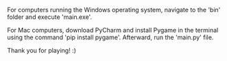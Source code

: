 For computers running the Windows operating system, navigate to the 'bin' folder and execute 'main.exe'.

For Mac computers, download PyCharm and install Pygame in the terminal using the command 'pip install pygame'. Afterward, run the 'main.py' file.

Thank you for playing! :)

